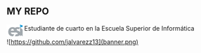 ## MY REPO



<img src="logoESI.png" width="40" height="27" align = "left">


Estudiante de cuarto en la Escuela Superior de Informática
<br/>


![https://github.com/jalvarezz13](banner.png)
